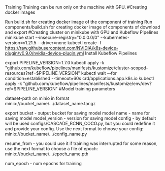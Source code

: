 Training
Training can be run only on the machine with GPU.
#Creating docker images

Run build.sh for creating docker image of the component of training
Run components/build.sh for creating docker image of components of download and export
#Creating cluster on minikube with GPU and Kubeflow Pipelines
minikube start --insecure-registry="0.0.0.0/0" --kubernetes-version=v1.21.5 --driver=none
kubectl create -f https://raw.githubusercontent.com/NVIDIA/k8s-device-plugin/v0.9.0/nvidia-device-plugin.yml
Install Kubeflow Pipelines

export PIPELINE_VERSION=1.7.0
kubectl apply -k "github.com/kubeflow/pipelines/manifests/kustomize/cluster-scoped-resources?ref=$PIPELINE_VERSION"
kubectl wait --for condition=established --timeout=60s crd/applications.app.k8s.io
kubectl apply -k "github.com/kubeflow/pipelines/manifests/kustomize/env/dev?ref=$PIPELINE_VERSION"
#Model training parameters

dataset-path on minio in format minio://bucket_name/.../dataset_name.tar.gz

export bucket - output bucket for saving model
model name - name for saving model
model_version - version for saving model
config -  by default will be used configs/CASCADE_RCNN_COCO.py, but you could redefine it and provide your config. Use the next format to choose your config: minio://bucket_name/.../config_name.py

resume_from - you could use it if training was interrupted for some reason, use the next format to choose a file of epoch: minio://bucket_name/.../epoch_name.pth

num_epoch - num epochs for training
